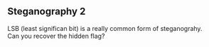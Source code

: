 ## Steganography 2

LSB (least significan bit) is a really common form of steganograhy. <br/>
Can you recover the hidden flag?

<br/><br/>


